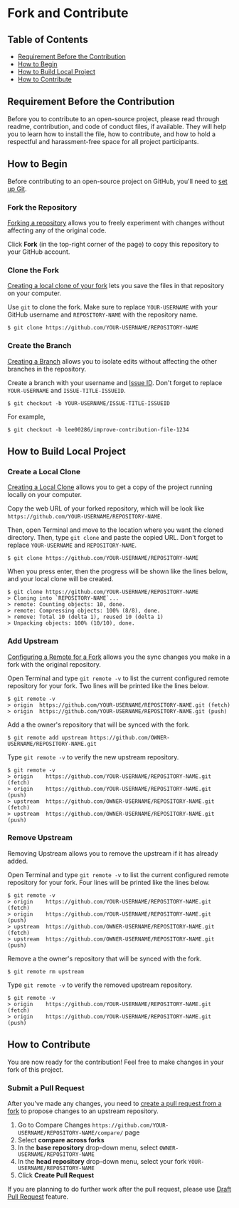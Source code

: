 # Fork and Contribute

## Table of Contents
- [Requirement Before the Contribution](#requiurement-before-the-contribution)
- [How to Begin](#how-to-begin)
- [How to Build Local Project](#how-to-build-local-project)
- [How to Contribute](#how-to-contribute)

## Requirement Before the Contribution

Before you to contribute to an open-source project, please read through readme, contribution, and code of conduct files, if available. They will help you to learn how to install the file, how to contribute, and how to hold a respectful and harassment-free space for all project participants.

## How to Begin

Before contributing to an open-source project on GitHub, you'll need to [set up Git](https://docs.github.com/en/github/getting-started-with-github/set-up-git).

### Fork the Repository

[Forking a repository](https://docs.github.com/en/github/getting-started-with-github/fork-a-repo) allows you to freely experiment with changes without affecting any of the original code.

Click **Fork** (in the top-right corner of the page) to copy this repository to your GitHub account.

### Clone the Fork

[Creating a local clone of your fork](https://docs.github.com/en/github/getting-started-with-github/fork-a-repo#step-2-create-a-local-clone-of-your-fork) lets you save the files in that repository on your computer.

Use `git` to clone the fork. Make sure to replace `YOUR-USERNAME` with your GitHub username and `REPOSITORY-NAME` with the repository name.

```
$ git clone https://github.com/YOUR-USERNAME/REPOSITORY-NAME
```

### Create the Branch

[Creating a Branch](https://docs.github.com/en/github/collaborating-with-issues-and-pull-requests/creating-and-deleting-branches-within-your-repository) allows you to isolate edits without affecting the other branches in the repository.

Create a branch with your username and [Issue ID](https://github.com/lee00286/github-explained/issues). Don't forget to replace `YOUR-USERNAME` and `ISSUE-TITLE-ISSUEID`.

```
$ git checkout -b YOUR-USERNAME/ISSUE-TITLE-ISSUEID
```

For example,

```
$ git checkout -b lee00286/improve-contribution-file-1234
```

## How to Build Local Project

### Create a Local Clone

[Creating a Local Clone](https://docs.github.com/en/github/getting-started-with-github/fork-a-repo#step-2-create-a-local-clone-of-your-fork) allows you to get a copy of the project running locally on your computer.

Copy the web URL of your forked repository, which will be look like `https://github.com/YOUR-USERNAME/REPOSITORY-NAME`.

Then, open Terminal and move to the location where you want the cloned directory. Then, type `git clone` and paste the copied URL. Don't forget to replace `YOUR-USERNAME` and `REPOSITORY-NAME`.

```
$ git clone https://github.com/YOUR-USERNAME/REPOSITORY-NAME
```

When you press enter, then the progress will be shown like the lines below, and your local clone will be created.

```
$ git clone https://github.com/YOUR-USERNAME/REPOSITORY-NAME
> Cloning into `REPOSITORY-NAME`...
> remote: Counting objects: 10, done.
> remote: Compressing objects: 100% (8/8), done.
> remove: Total 10 (delta 1), reused 10 (delta 1)
> Unpacking objects: 100% (10/10), done.
```

### Add Upstream

[Configuring a Remote for a Fork](https://docs.github.com/en/github/collaborating-with-issues-and-pull-requests/configuring-a-remote-for-a-fork) allows you the sync changes you make in a fork with the original repository.

Open Terminal and type `git remote -v` to list the current configured remote repository for your fork. Two lines will be printed like the lines below.

```
$ git remote -v
> origin  https://github.com/YOUR-USERNAME/REPOSITORY-NAME.git (fetch)
> origin  https://github.com/YOUR-USERNAME/REPOSITORY-NAME.git (push)
```

Add a the owner's repository that will be synced with the fork.

```
$ git remote add upstream https://github.com/OWNER-USERNAME/REPOSITORY-NAME.git
```

Type `git remote -v` to verify the new upstream repository.

```
$ git remote -v
> origin    https://github.com/YOUR-USERNAME/REPOSITORY-NAME.git (fetch)
> origin    https://github.com/YOUR-USERNAME/REPOSITORY-NAME.git (push)
> upstream  https://github.com/OWNER-USERNAME/REPOSITORY-NAME.git (fetch)
> upstream  https://github.com/OWNER-USERNAME/REPOSITORY-NAME.git (push)
```

### Remove Upstream

Removing Upstream allows you to remove the upstream if it has already added.

Open Terminal and type `git remote -v` to list the current configured remote repository for your fork. Four lines will be printed like the lines below.

```
$ git remote -v
> origin    https://github.com/YOUR-USERNAME/REPOSITORY-NAME.git (fetch)
> origin    https://github.com/YOUR-USERNAME/REPOSITORY-NAME.git (push)
> upstream  https://github.com/OWNER-USERNAME/REPOSITORY-NAME.git (fetch)
> upstream  https://github.com/OWNER-USERNAME/REPOSITORY-NAME.git (push)
```

Remove a the owner's repository that will be synced with the fork.

```
$ git remote rm upstream
```


Type `git remote -v` to verify the removed upstream repository.

```
$ git remote -v
> origin    https://github.com/YOUR-USERNAME/REPOSITORY-NAME.git (fetch)
> origin    https://github.com/YOUR-USERNAME/REPOSITORY-NAME.git (push)
```

## How to Contribute

You are now ready for the contribution! Feel free to make changes in your fork of this project.

### Submit a Pull Request

After you've made any changes, you need to [create a pull request from a fork](https://docs.github.com/en/github/collaborating-with-issues-and-pull-requests/creating-a-pull-request-from-a-fork) to propose changes to an upstream repository.

1. Go to Compare Changes `https://github.com/YOUR-USERNAME/REPOSITORY-NAME/compare/` page
1. Select **compare across forks**
1. In the **base repository** drop-down menu, select `OWNER-USERNAME/REPOSITORY-NAME`
1. In the **head repository** drop-down menu, select your fork `YOUR-USERNAME/REPOSITORY-NAME`
1. Click **Create Pull Request**

If you are planning to do further work after the pull request, please use [Draft Pull Request](https://docs.github.com/en/github/collaborating-with-issues-and-pull-requests/about-pull-requests#draft-pull-requests) feature.
